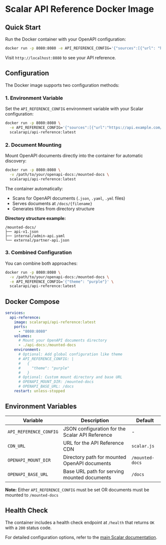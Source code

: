 # Scalar API Reference Docker Image

## Quick Start

Run the Docker container with your OpenAPI configuration:

```bash
docker run -p 8080:8080 -e API_REFERENCE_CONFIG='{"sources":[{"url": "https://registry.scalar.com/@scalar/apis/galaxy/latest?format=json"}],"theme": "purple"}' scalarapi/api-reference:latest
```

Visit `http://localhost:8080` to see your API reference.

## Configuration

The Docker image supports two configuration methods:

### 1. Environment Variable

Set the `API_REFERENCE_CONFIG` environment variable with your Scalar configuration:

```bash
docker run -p 8080:8080 \
  -e API_REFERENCE_CONFIG='{"sources":[{"url":"https://api.example.com/openapi.json"}],"theme":"purple"}' \
  scalarapi/api-reference:latest
```

### 2. Document Mounting

Mount OpenAPI documents directly into the container for automatic discovery:

```bash
docker run -p 8080:8080 \
  -v /path/to/your/openapi-docs:/mounted-docs \
  scalarapi/api-reference:latest
```

The container automatically:
- Scans for OpenAPI documents (`.json`, `.yaml`, `.yml` files)
- Serves documents at `/docs/{filename}`
- Generates titles from directory structure

**Directory structure example:**
```
/mounted-docs/
├── api-v1.json
├── internal/admin-api.yaml
└── external/partner-api.json
```

### 3. Combined Configuration

You can combine both approaches:

```bash
docker run -p 8080:8080 \
  -v /path/to/your/openapi-docs:/mounted-docs \
  -e API_REFERENCE_CONFIG='{"theme": "purple"}' \
  scalarapi/api-reference:latest
```

## Docker Compose

```yaml
services:
  api-reference:
    image: scalarapi/api-reference:latest
    ports:
      - "8080:8080"
    volumes:
      # Mount your OpenAPI documents directory
      - ./api-docs:/mounted-docs
    environment:
      # Optional: Add global configuration like theme
      # API_REFERENCE_CONFIG: |
      #   {
      #     "theme": "purple"
      #   }
      # Optional: Custom mount directory and base URL
      # OPENAPI_MOUNT_DIR: /mounted-docs
      # OPENAPI_BASE_URL: /docs
    restart: unless-stopped
```

## Environment Variables

| Variable               | Description                                                    | Default |
| ---------------------- | -------------------------------------------------------------- | ------- |
| `API_REFERENCE_CONFIG` | JSON configuration for the Scalar API Reference                | - |
| `CDN_URL`              | URL for the API Reference CDN                                 | `scalar.js` |
| `OPENAPI_MOUNT_DIR`    | Directory path for mounted OpenAPI documents                   | `/mounted-docs` |
| `OPENAPI_BASE_URL`     | Base URL path for serving mounted documents                    | `/docs` |

**Note:** Either `API_REFERENCE_CONFIG` must be set OR documents must be mounted to `/mounted-docs`

## Health Check

The container includes a health check endpoint at `/health` that returns `OK` with a `200` status code.

For detailed configuration options, refer to the [main Scalar documentation](https://guides.scalar.com/scalar/scalar-api-references/configuration).

